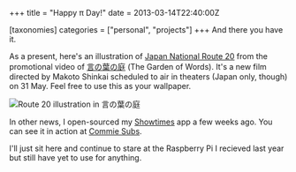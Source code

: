 +++
title = "Happy π Day!"
date = 2013-03-14T22:40:00Z

[taxonomies]
categories = ["personal", "projects"]
+++
And there you have it.

As a present, here's an illustration of [Japan National Route 20][] from 
the promotional video of [言の葉の庭][] (The Garden of Words). It's a new film 
directed by Makoto Shinkai scheduled to air in theaters (Japan only, though) 
on 31 May. Feel free to use this as your wallpaper.

![Route 20 illustration in 言の葉の庭](http://milk.tea.jp/p/route20.jpg)

In other news, I open-sourced my [Showtimes][] app a few weeks ago. 
You can see it in action at [Commie Subs][].

I'll just sit here and continue to stare at the Raspberry Pi I recieved last 
year but still have yet to use for anything.

[Showtimes]: http://github.com/lae/showtimes
[Commie Subs]: http://commiesubs.com/shows
[Japan National Route 20]: http://en.wikipedia.org/wiki/Japan_National_Route_20
[言の葉の庭]: http://kotonohanoniwa.jp/
